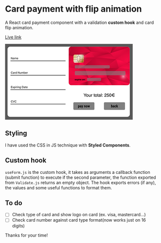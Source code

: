 # Card payment with flip animation

A React card payment component with a validation **custom hook** and card flip animation.

[Live link](https://serene-babbage-7068cf.netlify.com/)

![Preview](./src/preview1.png)

## Styling 
I have used the CSS in JS technique with **Styled Components**.

## Custom hook
`useForm.js` is the custom hook, it takes as arguments a callback function (submit function) to execute if the second parameter, the function exported from `Validate.js` returns an empty object. The hook exports errors (if any), the values and some useful functions to format them.

## To do
- [ ] Check type of card and show logo on card (ex. visa, mastercard...)
- [ ] Check card number against card type format(now works just on 16   digits) 

Thanks for your time!

